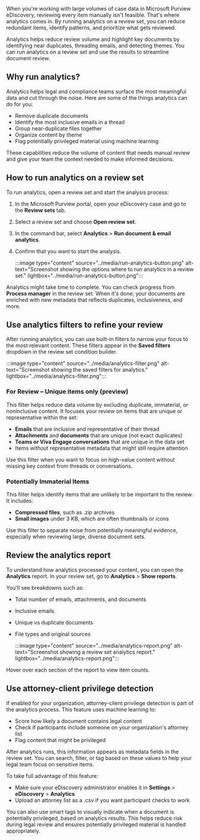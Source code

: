 When you're working with large volumes of case data in Microsoft Purview eDiscovery, reviewing every item manually isn't feasible. That's where analytics comes in. By running analytics on a review set, you can reduce redundant items, identify patterns, and prioritize what gets reviewed.

Analytics helps reduce review volume and highlight key documents by identifying near duplicates, threading emails, and detecting themes. You can run analytics on a review set and use the results to streamline document review.

## Why run analytics?

Analytics helps legal and compliance teams surface the most meaningful data and cut through the noise. Here are some of the things analytics can do for you:

- Remove duplicate documents
- Identify the most inclusive emails in a thread
- Group near-duplicate files together
- Organize content by theme
- Flag potentially privileged material using machine learning

These capabilities reduce the volume of content that needs manual review and give your team the context needed to make informed decisions.

## How to run analytics on a review set

To run analytics, open a review set and start the analysis process:

1. In the Microsoft Purview portal, open your eDiscovery case and go to the **Review sets** tab.
1. Select a review set and choose **Open review set**.
1. In the command bar, select **Analytics** > **Run document & email analytics**.
1. Confirm that you want to start the analysis.

   :::image type="content" source="../media/run-analytics-button.png" alt-text="Screenshot showing the options where to run analytics in a review set." lightbox="../media/run-analytics-button.png":::

Analytics might take time to complete. You can check progress from **Process manager** in the review set. When it's done, your documents are enriched with new metadata that reflects duplicates, inclusiveness, and more.

## Use analytics filters to refine your review

After running analytics, you can use built-in filters to narrow your focus to the most relevant content. These filters appear in the **Saved filters** dropdown in the review set condition builder.

:::image type="content" source="../media/analytics-filter.png" alt-text="Screenshot showing the saved filters for analytics." lightbox="../media/analytics-filter.png":::

### For Review – Unique items only (preview)

This filter helps reduce data volume by excluding duplicate, immaterial, or noninclusive content. It focuses your review on items that are unique or representative within the set:

- **Emails** that are inclusive and representative of their thread
- **Attachments** and **documents** that are unique (not exact duplicates)
- **Teams or Viva Engage conversations** that are unique in the data set
- Items without representative metadata that might still require attention

Use this filter when you want to focus on high-value content without missing key context from threads or conversations.

### Potentially Immaterial Items

This filter helps identify items that are unlikely to be important to the review. It includes:

- **Compressed files**, such as .zip archives
- **Small images** under 3 KB, which are often thumbnails or icons

Use this filter to separate noise from potentially meaningful evidence, especially when reviewing large, diverse document sets.

## Review the analytics report

To understand how analytics processed your content, you can open the **Analytics** report. In your review set, go to **Analytics** > **Show reports**.

You'll see breakdowns such as:

- Total number of emails, attachments, and documents
- Inclusive emails
- Unique vs duplicate documents
- File types and original sources

   :::image type="content" source="../media/analytics-report.png" alt-text="Screenshot showing a review set analytics report." lightbox="../media/analytics-report.png":::

Hover over each section of the report to view item counts.

## Use attorney-client privilege detection

If enabled for your organization, attorney-client privilege detection is part of the analytics process. This feature uses machine learning to:

- Score how likely a document contains legal content
- Check if participants include someone on your organization's attorney list
- Flag content that might be privileged

After analytics runs, this information appears as metadata fields in the review set. You can search, filter, or tag based on these values to help your legal team focus on sensitive items.

To take full advantage of this feature:

- Make sure your eDiscovery administrator enables it in **Settings** > **eDiscovery** > **Analytics**
- Upload an attorney list as a .csv if you want participant checks to work

You can also use smart tags to visually indicate when a document is potentially privileged, based on analytics results. This helps reduce risk during legal review and ensures potentially privileged material is handled appropriately.
